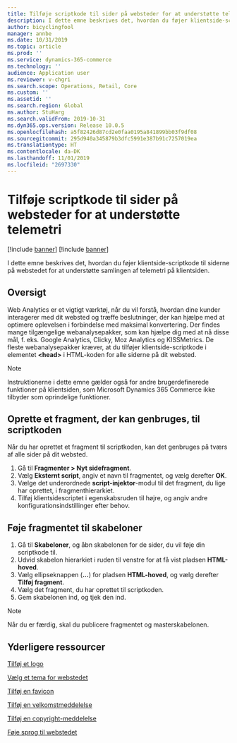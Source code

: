 ```yaml
---
title: Tilføje scriptkode til sider på websteder for at understøtte telemetri
description: I dette emne beskrives det, hvordan du føjer klientside-scriptkode til siderne på webstedet for at understøtte samlingen af telemetri på klientsiden.
author: bicyclingfool
manager: annbe
ms.date: 10/31/2019
ms.topic: article
ms.prod: ''
ms.service: dynamics-365-commerce
ms.technology: ''
audience: Application user
ms.reviewer: v-chgri
ms.search.scope: Operations, Retail, Core
ms.custom: ''
ms.assetid: ''
ms.search.region: Global
ms.author: StuHarg
ms.search.validFrom: 2019-10-31
ms.dyn365.ops.version: Release 10.0.5
ms.openlocfilehash: a5f82426d87cd2e0faa0195a841899bb03f9df08
ms.sourcegitcommit: 295d940a345879b3dfc5991e387b91c7257019ea
ms.translationtype: HT
ms.contentlocale: da-DK
ms.lasthandoff: 11/01/2019
ms.locfileid: "2697330"
---
```

# <a name="add-script-code-to-site-pages-to-support-telemetry"></a>Tilføje scriptkode til sider på websteder for at understøtte telemetri

[!include [banner](includes/preview-banner.md)]
[!include [banner](includes/banner.md)]

I dette emne beskrives det, hvordan du føjer klientside-scriptkode til siderne på webstedet for at understøtte samlingen af telemetri på klientsiden.

## <a name="overview"></a>Oversigt

Web Analytics er et vigtigt værktøj, når du vil forstå, hvordan dine kunder interagerer med dit websted og træffe beslutninger, der kan hjælpe med at optimere oplevelsen i forbindelse med maksimal konvertering. Der findes mange tilgængelige webanalysepakker, som kan hjælpe dig med at nå disse mål, f. eks. Google Analytics, Clicky, Moz Analytics og KISSMetrics. De fleste webanalysepakker kræver, at du tilføjer klientside-scriptkode i elementet **\<head\>** i HTML-koden for alle siderne på dit websted.

> [!NOTE]
> Instruktionerne i dette emne gælder også for andre brugerdefinerede funktioner på klientsiden, som Microsoft Dynamics 365 Commerce ikke tilbyder som oprindelige funktioner.

## <a name="create-a-reusable-fragment-for-your-script-code"></a>Oprette et fragment, der kan genbruges, til scriptkoden

Når du har oprettet et fragment til scriptkoden, kan det genbruges på tværs af alle sider på dit websted.

1. Gå til **Fragmenter \> Nyt sidefragment**.
2. Vælg **Eksternt script**, angiv et navn til fragmentet, og vælg derefter **OK**.
3. Vælge det underordnede **script-injektor**-modul til det fragment, du lige har oprettet, i fragmenthierarkiet.
4. Tilføj klientsidescriptet i egenskabsruden til højre, og angiv andre konfigurationsindstillinger efter behov.

## <a name="add-the-fragment-to-templates"></a>Føje fragmentet til skabeloner

1. Gå til **Skabeloner**, og åbn skabelonen for de sider, du vil føje din scriptkode til.
2. Udvid skabelon hierarkiet i ruden til venstre for at få vist pladsen **HTML-hoved**.
3. Vælg ellipseknappen (**...**) for pladsen **HTML-hoved**, og vælg derefter **Tilføj fragment**.
4. Vælg det fragment, du har oprettet til scriptkoden.
5. Gem skabelonen ind, og tjek den ind.

> [!NOTE]
> Når du er færdig, skal du publicere fragmentet og masterskabelonen. 

## <a name="additional-resources"></a>Yderligere ressourcer

[Tilføj et logo](add-logo.md)

[Vælg et tema for webstedet](select-site-theme.md)

[Tilføj en favicon](add-favicon.md)

[Tilføj en velkomstmeddelelse](add-welcome-message.md)

[Tilføj en copyright-meddelelse](add-copyright-notice.md)

[Føje sprog til webstedet](add-languages-to-site.md)

